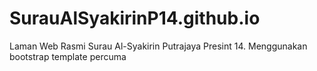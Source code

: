 # SurauAlSyakirinP14.github.io
Laman Web Rasmi Surau Al-Syakirin Putrajaya Presint 14. Menggunakan bootstrap template percuma
